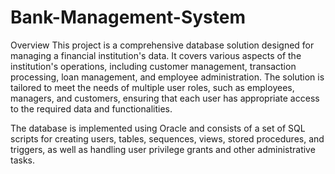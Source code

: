 # Bank-Management-System

Overview
This project is a comprehensive database solution designed for managing a financial institution's data. It covers various aspects of the institution's operations, including customer management, transaction processing, loan management, and employee administration. The solution is tailored to meet the needs of multiple user roles, such as employees, managers, and customers, ensuring that each user has appropriate access to the required data and functionalities.

The database is implemented using Oracle and consists of a set of SQL scripts for creating users, tables, sequences, views, stored procedures, and triggers, as well as handling user privilege grants and other administrative tasks.
